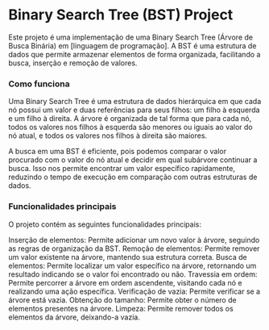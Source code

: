 # Binary Search Tree (BST) Project
Este projeto é uma implementação de uma Binary Search Tree (Árvore de Busca Binária) em [linguagem de programação]. A BST é uma estrutura de dados que permite armazenar elementos de forma organizada, facilitando a busca, inserção e remoção de valores.

### Como funciona
Uma Binary Search Tree é uma estrutura de dados hierárquica em que cada nó possui um valor e duas referências para seus filhos: um filho à esquerda e um filho à direita. A árvore é organizada de tal forma que para cada nó, todos os valores nos filhos à esquerda são menores ou iguais ao valor do nó atual, e todos os valores nos filhos à direita são maiores.

A busca em uma BST é eficiente, pois podemos comparar o valor procurado com o valor do nó atual e decidir em qual subárvore continuar a busca. Isso nos permite encontrar um valor específico rapidamente, reduzindo o tempo de execução em comparação com outras estruturas de dados.

### Funcionalidades principais
O projeto contém as seguintes funcionalidades principais:

Inserção de elementos: Permite adicionar um novo valor à árvore, seguindo as regras de organização da BST.
Remoção de elementos: Permite remover um valor existente na árvore, mantendo sua estrutura correta.
Busca de elementos: Permite localizar um valor específico na árvore, retornando um resultado indicando se o valor foi encontrado ou não.
Travessia em ordem: Permite percorrer a árvore em ordem ascendente, visitando cada nó e realizando uma ação específica.
Verificação de vazia: Permite verificar se a árvore está vazia.
Obtenção do tamanho: Permite obter o número de elementos presentes na árvore.
Limpeza: Permite remover todos os elementos da árvore, deixando-a vazia.